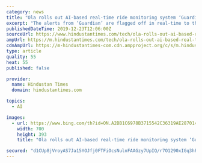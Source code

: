 ```yaml
---
category: news
title: "Ola rolls out AI-based real-time ride monitoring system ‘Guardian’ in India"
excerpt: "The alerts from ‘Guardian’ are flagged off in real-time to the firm’s dedicated 24x7 ‘Safety Response Team’(AP) Ride-hailing major Ola on Monday announced to expand its Artificial Intelligence (AI)-based safety feature called ‘Guardian’ across several cities in the country. ‘Guardian’ uses real-time data from rides to ..."
publishedDateTime: 2019-12-23T12:06:00Z
sourceUrl: https://www.hindustantimes.com/tech/ola-rolls-out-ai-based-real-time-ride-monitoring-system-guardian-in-india/story-JLw4tHU5wHY4YPAXC8bzoN.html
ampUrl: https://m.hindustantimes.com/tech/ola-rolls-out-ai-based-real-time-ride-monitoring-system-guardian-in-india/story-JLw4tHU5wHY4YPAXC8bzoN_amp.html
cdnAmpUrl: https://m-hindustantimes-com.cdn.ampproject.org/c/s/m.hindustantimes.com/tech/ola-rolls-out-ai-based-real-time-ride-monitoring-system-guardian-in-india/story-JLw4tHU5wHY4YPAXC8bzoN_amp.html
type: article
quality: 55
heat: 55
published: false

provider:
  name: Hindustan Times
  domain: hindustantimes.com

topics:
  - AI

images:
  - url: https://www.bing.com/th?id=ON.A2BB1C6978B3715542C36319AE287014
    width: 700
    height: 393
    title: "Ola rolls out AI-based real-time ride monitoring system ‘Guardian’ in India"

secured: "d1CUp8jVroyAS7Ja15YOJfj0FTFiOcsNulnFAAGzy7UpIQ/r7O1290xIGq3hP6BXSPrIXOISS3y9M28vGzBjgevNxD3wqpXh0dHDYgEuAHX3i65T/6nAk+5c81ns3QXtVF4d7Ks7ea+b8MXIFh5f3nZb8B0gfioaml9491cx+sr/6fU4b2IS8WcBnAXzY0UwKcNE8A+i9OSIMv7si5hAVWFF/ImccCN9xKJcgKh7rxUfL/9N6kkNfdl1td2ycNh98CncPPc4jimfPOvMxDfcVw==;SYjJHOdbXRaRD6fyikwTkw=="
---
```


